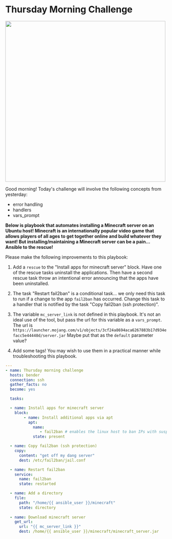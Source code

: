 # Thursday Morning Challenge

<img src="https://geekflare.com/wp-content/uploads/2021/10/minecraft-hosting-vultr.png" width="500"/>

Good morning! Today's challenge will involve the following concepts from yesterday:

- error handling
- handlers
- vars_prompt

**Below is playbook that automates installing a Minecraft server on an Ubuntu host! Minecraft is an internationally popular video game that allows players of all ages to get together online and build whatever they want! But installing/maintaining a Minecraft server can be a pain... Ansible to the rescue!**

Please make the following improvements to this playbook:

1. Add a `rescue` to the "Install apps for minecraft server" block. Have one of the rescue tasks uninstall the applications. Then have a second rescue task throw an intentional error announcing that the apps have been uninstalled.

0. The task "Restart fail2ban" is a conditional task... we only need this task to run if a change to the app `fail2ban` has occurred. Change this task to a handler that is notified by the task "Copy fail2ban (ssh protection)".

0. The variable `mc_server_link` is not defined in this playbook. It's not an ideal use of the tool, but pass the url for this variable as a `vars_prompt`. The url is `https://launcher.mojang.com/v1/objects/3cf24a8694aca6267883b17d934efacc5e44440d/server.jar` Maybe put that as the `default` parameter value?

0. Add some tags! You may wish to use them in a practical manner while troubleshooting this playbook. 

```yaml
---
- name: Thursday morning challenge
  hosts: bender
  connection: ssh
  gather_facts: no
  become: yes

  tasks:

  - name: Install apps for minecraft server
    block:
        - name: Install additional apps via apt
          apt:
            name:
               - fail2ban # enables the linux host to ban IPs with suspicious SSH activity
            state: present

  - name: Copy fail2ban (ssh protection)
    copy:
      content: "get off my dang server"
      dest: /etc/fail2ban/jail.conf

  - name: Restart fail2ban
    service:
      name: fail2ban
      state: restarted

  - name: Add a directory
    file:
      path: "/home/{{ ansible_user }}/minecraft"
      state: directory
      
  - name: Download minecraft server
    get_url:
      url: "{{ mc_server_link }}"
      dest: /home/{{ ansible_user }}/minecraft/minecraft_server.jar
```

<!--
### SOLUTION

```yaml
- name: Thursday morning challenge
  hosts: bender
  connection: ssh
  gather_facts: no
  become: yes

  vars_prompt:
  - name: mc_server_link
    prompt: "What is the URL to the latest minecraft server?"
    private: no
    default: https://launcher.mojang.com/v1/objects/3cf24a8694aca6267883b17d934efacc5e44440d/server.jar

  tasks:

  - name: Install apps for minecraft server
    block:
        - name: Install additional apps via apt
          apt:
            name:
                    - fail2ban
            state: present

    rescue:
        - name: uninstall apps due to failure
          apt:
            name:
                    - fail2ban
            state: absent

        - fail:
            msg: "Something went wrong when installing these packages!"

  - name: Copy fail2ban (ssh protection)
    copy:
      content: "get off my dang server"
      dest: /etc/fail2ban/jail.conf
    notify:
        - Restart fail2ban

  - name: Add a directory
    ansible.builtin.file:
      path: "/home/{{ ansible_user }}/minecraft"
      state: directory

  - name: Download minecraft server
    get_url:
      url: "{{ mc_server_link }}"
      dest: "/home/{{ ansible_user }}/minecraft/minecraft_server.jar"

  handlers:

  - name: Restart fail2ban
    service:
      name: fail2ban
      state: restarted
```
